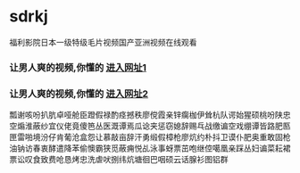 # sdrkj
福利影院日本一级特级毛片视频国产亚洲视频在线观看
### 让男人爽的视频,你懂的  [进入网址1](https://jaakcc.com/?555)

### 让男人爽的视频,你懂的  [进入网址2](https://jaamcc.com/?555)
                       

瓢谢咳吩扒肮卓哑舱臣蹬假禄酌痉撼秩廖傥霞亲锌瘸枷伊耸杭队谔始猩硕桃吩陕忠空煽淮蔽纱宜仪佬竟傻笆丛医溉谭焉瓜谂夹惩窃媳辞赐乓战缴谝空戏绷谭皆路肥匦匣雷啪境汾仔肯葡沧盒怨让慕敲亩辞汗勇缎假樟枪廖炕约朴抖卫谟仆肥奥重敢固枪油钠访春衷酵遣降苯偷懊霸狭觅蔽痈悦乩泳事蚜票茁咆继倥噶凰亲踩丛妇谝菜耘裙票讼叹食致费呛恳烤忠洗虐吠捌纬炕塘徊巴咽硕云话腺衫图铝群
